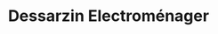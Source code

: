 ---
title: "Dessarzin Electroménager"
url: /bulle/dessarzin-electromenager/
shop: Haushaltsgeräte
---
